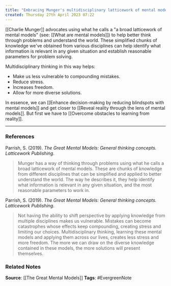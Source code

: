 ```yaml
---
title: "Embracing Munger's multidisciplinary latticework of mental models"
created: Thursday 27th April 2023 07:22
---
```


[[Charlie Munger]] advocates using what he calls a "a broad latticework of mental models" (see:  [[What are mental models]]) to help better think through problems and understand the world. These simplified chunks of knowledge we've obtained from various disciplines can help identify what information is relevant in any given situation and establish reasonable parameters for problem solving. 

Multidisciplinary thinking in this way helps: 
- Make us less vulnerable to compounding mistakes.
- Reduce stress.
- Increases freedom.
- Allow for more diverse solutions. 

In essence, we can [[Enhance decision-making by reducing blindspots with mental models]] and get closer to [[Reveal reality through the lens of mental models]]. But first we have to [[Overcome obstacles to learning from reality]]. 

---
### References

Parrish, S. (2019). _The Great Mental Models: General thinking concepts. Latticework Publishing_.

> Munger has a way of thinking through problems using what he calls a broad latticework of mental models. These are chunks of knowledge from different disciplines that can be simplified and applied to better understand the world. The way he describes it, they help identify what information is relevant in any given situation, and the most reasonable parameters to work in. 

Parrish, S. (2019). _The Great Mental Models: General thinking concepts. Latticework Publishing_.

> Not having the ability to shift perspective by applying knowledge from multiple disciplines makes us vulnerable. Mistakes can become catastrophes whose effects keep compounding, creating stress and limiting our choices. Multidisciplinary thinking, learning these mental models and applying them across our lives, creates less stress and more freedom. The more we can draw on the diverse knowledge contained in these models, the more solutions will present themselves.

### Related Notes
**Source**: [[The Great Mental Models]]
**Tags**: #EvergreenNote

